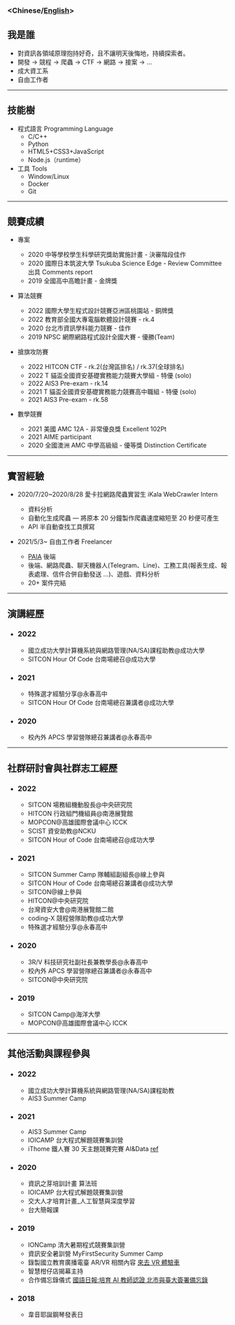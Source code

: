 ### <**Chinese**/[English](/about-en/)>

## 我是誰

- 對資訊各領域原理抱持好奇，且不讓明天後悔地，持續探索者。
- 開發 -> 競程 -> 爬蟲 -> CTF -> 網路 -> 接案 -> ...
- 成大資工系
- 自由工作者

---

## 技能樹

- 程式語言 Programming Language
  - C/C++
  - Python
  - HTML5+CSS3+JavaScript
  - Node.js（runtime）
- 工具 Tools
  - Window/Linux
  - Docker
  - Git

---

## 競賽成績

- 專案

  - 2020 中等學校學生科學研究獎助實施計畫 - 決審階段佳作
  - 2020 國際日本筑波大學 Tsukuba Science Edge - Review Committee 出具 Comments report
  - 2019 全國高中高瞻計畫 - 金牌獎

- 算法競賽

  - 2022 國際大學生程式設計競賽亞洲區桃園站 - 銅牌獎
  - 2022 教育部全國大專電腦軟體設計競賽 - rk.4
  - 2020 台北市資訊學科能力競賽 - 佳作
  - 2019 NPSC 網際網路程式設計全國大賽 - 優勝(Team)

- 搶旗攻防賽

  - 2022 HITCON CTF - rk.2(台灣區排名) / rk.37(全球排名)
  - 2022 T 貓盃全國資安基礎實務能力競賽大學組 - 特優 (solo)
  - 2022 AIS3 Pre-exam - rk.14
  - 2021 T 貓盃全國資安基礎實務能力競賽高中職組 - 特優 (solo)
  - 2021 AIS3 Pre-exam - rk.58

- 數學競賽
  - 2021 美國 AMC 12A - 非常優良獎 Excellent 102Pt
  - 2021 AIME participant
  - 2020 全國澳洲 AMC 中學高級組 - 優等獎 Distinction Certificate

---

## 實習經驗

- 2020/7/20~2020/8/28 愛卡拉網路爬蟲實習生 iKala WebCrawler Intern

  - 資料分析
  - 自動化生成爬蟲 — 將原本 20 分鐘製作爬蟲速度縮短至 20 秒便可產生
  - API 半自動查找工具撰寫

- 2021/5/3~ 自由工作者 Freelancer
  - [PAIA](https://www.paia-arena.com/) 後端
  - 後端、網路爬蟲、聊天機器人(Telegram、Line)、工務工具(報表生成、報表處理、信件合併自動發送
    ...)、遊戲、資料分析
  - 20+ 案件完結

---

## 演講經歷

- ### 2022
  - 國立成功大學計算機系統與網路管理(NA/SA)課程助教@成功大學
  - SITCON Hour Of Code 台南場總召@成功大學
- ### 2021
  - 特殊選才經驗分享@永春高中
  - SITCON Hour Of Code 台南場總召兼講者@成功大學
- ### 2020
  - 校內外 APCS 學習營隊總召兼講者@永春高中

---

## 社群研討會與社群志工經歷

- ### 2022
  - SITCON 場務組機動股長@中央研究院
  - HITCON 行政組門機組員@南港展覽館
  - MOPCON@高雄國際會議中心 ICCK
  - SCIST 資安助教@NCKU
  - SITCON Hour of Code 台南場總召@成功大學
- ### 2021
  - SITCON Summer Camp 隊輔組副組長@線上參與
  - SITCON Hour of Code 台南場總召兼講者@成功大學
  - SITCON@線上參與
  - HITCON@中央研究院
  - 台灣資安大會@南港展覽館二館
  - coding-X 競程營隊助教@成功大學
  - 特殊選才經驗分享@永春高中
- ### 2020
  - 3R/V 科技研究社副社長兼教學長@永春高中
  - 校內外 APCS 學習營隊總召兼講者@永春高中
  - SITCON@中央研究院
- ### 2019
  - SITCON Camp@海洋大學
  - MOPCON@高雄國際會議中心 ICCK

---

## 其他活動與課程參與

- ### 2022
  - 國立成功大學計算機系統與網路管理(NA/SA)課程助教
  - AIS3 Summer Camp
- ### 2021
  - AIS3 Summer Camp
  - IOICAMP 台大程式解題競賽集訓營
  - iThome 鐵人賽 30 天主題競賽完賽 AI&Data [ref](https://ithelp.ithome.com.tw/users/20134430/ironman/4307)
- ### 2020

  - 資訊之芽培訓計畫 算法班
  - IOICAMP 台大程式解題競賽集訓營
  - 交大人才培育計畫\_人工智慧與深度學習
  - 台大簡報課

- ### 2019

  - IONCamp 清大暑期程式競賽集訓營
  - 資訊安全暑訓營 MyFirstSecurity Summer Camp
  - 錄製國立教育廣播電臺 AR/VR 相關內容 [來去 VR 體驗車](https://www.ner.gov.tw/program/5a83f4ebc5fd8a01e2df020c/5e0d82131c66c500063e98e0)
  - 智慧柑仔店揭幕主持
  - 合作備忘錄儀式 [國語日報:培育 AI 教師認證 北市與臺大簽署備忘錄](https://www.mdnkids.com/search_content.asp?Serial_NO=%20111631)

- ### 2018
  - 韋音耶誕鋼琴發表日
